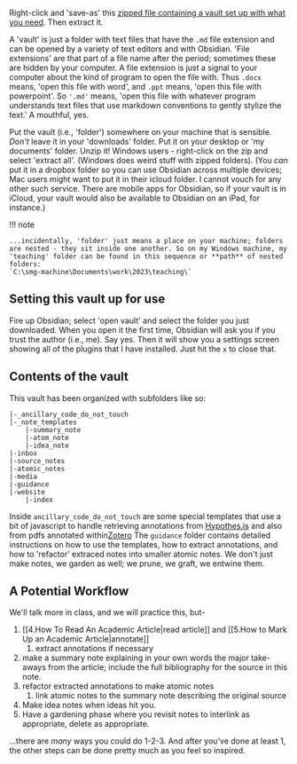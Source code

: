 Right-click and 'save-as' this [zipped file containing a vault set up with what you need](../assets/hist1900c-starter-vault.zip). Then extract it.

A 'vault' is just a folder with text files that have the `.md` file extension and can be opened by a variety of text editors and with Obsidian. 'File extensions' are that part of a file name after the period; sometimes these are hidden by your computer. A file extension is just a signal to your computer about the kind of program to open the file with. Thus `.docx` means, 'open this file with word', and `.ppt` means, 'open this file with powerpoint'. So `'.md'` means, 'open this file with whatever program understands text files that use markdown conventions to gently stylize the text.' A mouthful, yes.  

Put the vault (i.e., 'folder') somewhere on your machine that is sensible. _Don't_ leave it in your 'downloads' folder. Put it on your desktop or 'my documents' folder. Unzip it! Windows users - right-click on the zip and select 'extract all'. (Windows does weird stuff with zipped folders). (You *can* put it in a dropbox folder so you can use Obsidian across multiple devices; Mac users might want to put it in their icloud folder. I cannot vouch for any other such service. There are mobile apps for Obsidian, so if your vault is in iCloud, your vault would also be available to Obsidian on an iPad, for instance.)

!!! note

	...incidentally, 'folder' just means a place on your machine; folders are nested - they sit inside one another. So on my Windows machine, my 'teaching' folder can be found in this sequence or **path** of nested folders: 
	`C:\smg-machine\Documents\work\2023\teaching\`

## Setting this vault up for use

Fire up Obsidian; select 'open vault' and select the folder you just downloaded. When you open it the first time, Obsidian will ask you if you trust the author (i.e., me). Say yes. Then it will show you a settings screen showing all of the plugins that I have installed. Just hit the `x` to close that.

## Contents of the vault

This vault has been organized with subfolders like so:

```
|-_ancillary_code_do_not_touch
|-_note_templates
	|-summary_note
	|-atom_note
	|-idea_note
|-inbox
|-source_notes
|-atomic_notes
|-media
|-guidance
|-website
	|-index
```

Inside `ancillary_code_do_not_touch` are some special templates that use a bit of javascript to handle retrieving annotations from [Hypothes.is](https://hypothes.is) and also from pdfs annotated within[Zotero](https://zotero.org) The `guidance` folder contains detailed instructions on how to use the templates, how to extract annotations, and how to 'refactor' extraced notes into smaller atomic notes. We don't just make notes, we garden as well; we prune, we graft, we entwine them.

## A Potential Workflow

We'll talk more in class, and we will practice this, but-

1. [[4.How To Read An Academic Article|read article]] and [[5.How to Mark Up an Academic Article|annotate]] 
	1. extract annotations if necessary
2. make a summary note explaining in your own words the major take-aways from the article; include the full bibliography for the source in this note.
3. refactor extracted annotations to make atomic notes
	1. link atomic notes to the summary note describing the original source
4. Make idea notes when ideas hit you.
5. Have a gardening phase where you revisit notes to interlink as appropriate, delete as appropriate.


...there are *many* ways you could do 1-2-3.  And after you've done at least 1, the other steps can be done pretty much as you feel so inspired.
